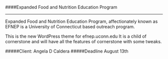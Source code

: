 ####Expanded Food and Nutrition Education Program
- - - - - - - - - - - - 
Expanded Food and Nutrition Education Program, affectionately known as EFNEP is a University of Connecticut based outreach program.


This is the new WordPress theme for efnep.uconn.edu
It is a child of cornerstone and will have all the features of cornerstone with some tweaks. 


#####Client: Angela D Caldera
#####Deadline August 13th
 
